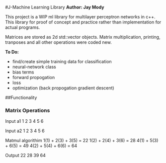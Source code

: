 #J-Machine Learning Library
**Author: Jay Mody**

This project is a WIP ml library for multilayer perceptron networks in c++. This library for proof of concept and practice rather than implementation for actual programs. 

Matrices are stored as 2d std::vector objects. Matrix multiplication, printing, tranposes and all other operations were coded new.

**To Do:**
- find/create simple training data for classification
- neural-network class
- bias terms
- forward propogation
- loss
- optimization (back propogation gradient descent)


##Functionality
### Matrix Operations

Input a1
1 2 3
4 5 6

Input a2
1 2
3 4
5 6

Matmul algorithim
1(1) + 2(3) + 3(5) = 22
1(2) + 2(4) + 3(6) = 28
4(1) + 5(3) + 6(5) = 49
4(2) + 5(4) + 6(6) = 64

Output
22 28
39 64